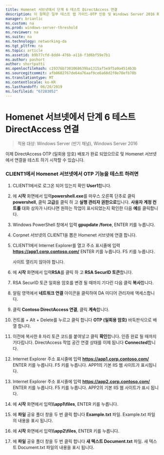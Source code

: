 ```yaml
---
title: Homenet 서브넷에서 단계 6 테스트 DirectAccess 연결
description: 이 항목은 일부 테스트 랩 가이드-OTP 인증 및 Windows Server 2016 RSA SecurID를 사용한 DirectAccess 시연
manager: brianlic
ms.custom: na
ms.prod: windows-server-threshold
ms.reviewer: na
ms.suite: na
ms.technology: networking-da
ms.tgt_pltfrm: na
ms.topic: article
ms.assetid: b9b77cfd-8dd4-476b-a118-f3d6bf59e7b1
ms.author: pashort
author: shortpatti
ms.openlocfilehash: c19376b7301068639ba1315af5e9f5a9a4514b3b
ms.sourcegitcommit: afb0602767de64a76aaf9ce6a60d2f0e78efb78b
ms.translationtype: MT
ms.contentlocale: ko-KR
ms.lasthandoff: 06/20/2019
ms.locfileid: "67283052"
---
```

# <a name="step-6-test-directaccess-connectivity-from-the-homenet-subnet"></a>Homenet 서브넷에서 단계 6 테스트 DirectAccess 연결

>적용 대상: Windows Server (반기 채널), Windows Server 2016

이제 DirectAccess OTP (일회용 암호) 배포가 완료 되었으므로 및 Homenet 서브넷에서 연결을 테스트 하기 시작할 수 있습니다.  
  
### <a name="to-test-otp-functionality-from-the-homenet-subnet-on-client1"></a>CLIENT1에서 Homenet 서브넷에서 OTP 기능을 테스트 하려면  
  
1. CLIENT1에서로 로그온 되어 있는지 확인 **User1**합니다.  
  
2. 에 **시작** 화면에서 입력**powershell.exe**를 마우스 오른쪽 단추로 클릭 **powershell**, 클릭 **고급**를 클릭 하 고 **실행 관리자 권한으로**입니다. **사용자 계정 컨트롤** 대화 상자가 나타나면 원하는 작업이 표시되었는지 확인한 다음 **예**를 클릭합니다.  
  
3. Windows PowerShell 창에서 입력 **gpupdate /force**, ENTER 키를 누릅니다.  
  
4. Corpnet 서브넷의 CLIENT1을 뽑은 Homenet 서브넷에 연결 합니다.  
  
5. CLIENT1에서 Internet Explorer를 열고 주소 표시줄에 입력 **https://app1.corp.contoso.com/** ENTER 키를 누릅니다. F5 키를 누릅니다.  
  
   사이트 열리지 않아야 합니다.  
  
6. 에 **시작** 화면에서 입력**RSA**를 클릭 하 고 **RSA SecurID 토큰**합니다.  
  
7. RSA SecurID 토큰 일회용 암호를 변경 될 때까지 기다린 다음 클릭 **복사**합니다.  
  
8. 알림 영역에서 **네트워크 연결** 아이콘을 클릭하여 DA 미디어 관리자에 액세스합니다.  
  
9. 클릭 **Contoso DirectAccess 연결**, 클릭 **계속**합니다.  
  
10. 컨트롤 + Alt + Delete를 누르고 클릭 합니다 **OTP (일회용 암호)** 바둑판식으로 배열 합니다.  
  
11. 이전에 복사한 8 자리 토큰 코드를 붙여넣고 클릭 **확인**합니다. 인증 완료 될 때까지 기다립니다. DirectAccess 작업 공간 연결 상태를 이제 됩니다 **Connected**합니다.  
  
12. Internet Explorer 주소 표시줄에 입력 **https://app1.corp.contoso.com/** ENTER 키를 누릅니다. F5 키를 누릅니다. APP1의 기본 IIS 웹 사이트가 표시됩니다.  
  
13. Internet Explorer 주소 표시줄에 입력 **https://app2.corp.contoso.com/** ENTER 키를 누릅니다. F5 키를 누릅니다. APP2의 기본 IIS 웹 사이트가 표시 됩니다.  
  
14. 에 **시작** 화면에서 입력<strong>\\\app1\files</strong>, ENTER 키를 누릅니다.  
  
15. 에 **파일** 공유 폴더 창을 두 번 클릭 합니다 **Example.txt** 파일. Example.txt 파일의 내용을 표시 됩니다.  
  
16. 에 **시작** 화면에서 입력<strong>\\\app2\files</strong>, ENTER 키를 누릅니다.  
  
17. 에 **파일** 공유 폴더 창을 두 번 클릭 합니다 **새 텍스트 Document.txt** 파일. 새 텍스트 Document.txt 파일의 내용을 표시 됩니다.  
  


